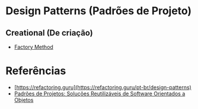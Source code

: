 # Design Patterns (Padrões de Projeto)

## Creational (De criação)

- [Factory Method](./creational/factory_method/README.md)

# Referências
- [https://refactoring.guru](https://refactoring.guru/pt-br/design-patterns)
- [Padrões de Projetos: Soluções Reutilizáveis de Software Orientados a Objetos](https://www.amazon.com.br/Padr%C3%B5es-Projetos-Solu%C3%A7%C3%B5es-Reutiliz%C3%A1veis-Orientados/dp/8573076100/)
